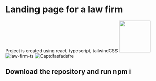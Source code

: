 # Landing page for a law firm

Project is created using react, typescript, tailwindCSS
<img src="https://user-images.githubusercontent.com/62358513/226196790-582014d7-8c60-4833-9b80-188bd2ac35a9.JPG" style="max-width: 100px; height: 100px;">
![law-firm-ts](https://user-images.githubusercontent.com/62358513/226196790-582014d7-8c60-4833-9b80-188bd2ac35a9.JPG)
![Captdfasfadsfre](https://user-images.githubusercontent.com/62358513/226196860-21e87860-d9df-474f-b268-5a125b0d7c28.JPG)

## Download the repository and run npm i
